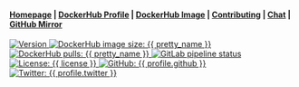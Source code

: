 <h4>
  <a href="{{ website.homepage }}">Homepage</a>
  <span> | </span>
  <a href="{{ profile.dockerhub }}">DockerHub Profile</a>
  <span> | </span>
  <a href="{{ website.dockerhub_repository }}/{{ pkg.name }}">DockerHub Image</a>
  <span> | </span>
  <a href="{{ repository.group.dockerfile }}/{{ subgroup }}/{{ slug }}/-/blob/master/CONTRIBUTING.md">Contributing</a>
  <span> | </span>
  <a href="{{ chat_url }}">Chat</a>
  <span> | </span>
  <a href="{{ profile.github }}/docker-{{ pkg.name }}">GitHub Mirror</a>
</h4>
<p>
  <a href="{{ repository.group.dockerfile }}/{{ subgroup }}/{{ slug }}">
    <img alt="Version" src="https://img.shields.io/docker/v/megabytelabs/{{ slug }}?logo=docker&logoColor=white&style=for-the-badge" />
  </a>
  <a href="https://hub.docker.com/repository/docker/megabytelabs/{{ slug }}">
    <img alt="DockerHub image size: {{ pretty_name }}" src="https://img.shields.io/docker/image-size/megabytelabs/{{ slug }}?logo=docker&logoColor=white&style=for-the-badge">
  </a>
  <a href="https://hub.docker.com/repository/docker/megabytelabs/{{ slug }}" target="_blank">
    <img alt="DockerHub pulls: {{ pretty_name }}" src="https://img.shields.io/docker/pulls/megabytelabs/{{ slug }}?logo=docker&logoColor=white&style=for-the-badge" />
  </a>
  <a href="" target="_blank">
    <img alt="GitLab pipeline status" src="https://img.shields.io/gitlab/pipeline/megabyte-labs/dockerfile%2Fci-pipeline%2Fansible-lint/master?style=for-the-badge" />
  </a>
  <a href="{{ repository.group.dockerfile }}/{{ subgroup }}/{{ slug }}/-/raw/master/LICENSE" target="_blank">
    <img alt="License: {{ license }}" src="https://img.shields.io/github/license/MegabyteLabs/docker-{{ slug }}?color=yellow&style=for-the-badge" />
  </a>
  <a href="https://github.com/{{ profile.github }}" target="_blank">
    <img alt="GitHub: {{ profile.github }}" src="https://img.shields.io/github/followers/MegabyteLabs?style=social" target="_blank" />
  </a>
  <a href="https://twitter.com/{{ profile.twitter }}" target="_blank">
    <img alt="Twitter: {{ profile.twitter }}" src="https://img.shields.io/twitter/follow/{{ profile.twitter }}.svg?style=social" />
  </a>
</p>
